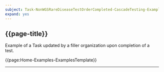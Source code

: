 ```yaml
---
subject: Task-NonWGSRareDiseaseTestOrderCompleted-CascadeTesting-Example
expand: yes
---
```



## {{page-title}}

Example of a Task updated by a filler organization upon completion of a test.

{{page:Home-Examples-ExamplesTemplate}}


---